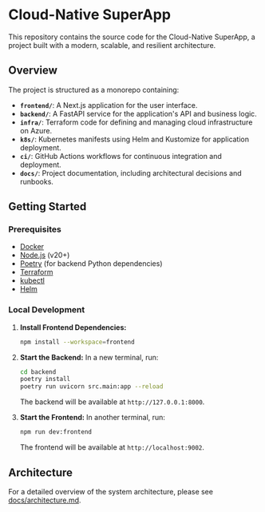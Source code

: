 # Cloud-Native SuperApp

This repository contains the source code for the Cloud-Native SuperApp, a project built with a modern, scalable, and resilient architecture.

## Overview

The project is structured as a monorepo containing:
- **`frontend/`**: A Next.js application for the user interface.
- **`backend/`**: A FastAPI service for the application's API and business logic.
- **`infra/`**: Terraform code for defining and managing cloud infrastructure on Azure.
- **`k8s/`**: Kubernetes manifests using Helm and Kustomize for application deployment.
- **`ci/`**: GitHub Actions workflows for continuous integration and deployment.
- **`docs/`**: Project documentation, including architectural decisions and runbooks.

## Getting Started

### Prerequisites

- [Docker](https://docs.docker.com/get-docker/)
- [Node.js](https://nodejs.org/en/) (v20+)
- [Poetry](https://python-poetry.org/docs/#installation) (for backend Python dependencies)
- [Terraform](https://learn.hashicorp.com/tutorials/terraform/install-cli)
- [kubectl](https://kubernetes.io/docs/tasks/tools/install-kubectl/)
- [Helm](https://helm.sh/docs/intro/install/)

### Local Development

1.  **Install Frontend Dependencies:**
    ```bash
    npm install --workspace=frontend
    ```

2.  **Start the Backend:**
    In a new terminal, run:
    ```bash
    cd backend
    poetry install
    poetry run uvicorn src.main:app --reload
    ```
    The backend will be available at `http://127.0.0.1:8000`.

3.  **Start the Frontend:**
    In another terminal, run:
    ```bash
    npm run dev:frontend
    ```
    The frontend will be available at `http://localhost:9002`.

## Architecture

For a detailed overview of the system architecture, please see [docs/architecture.md](./docs/architecture.md).
